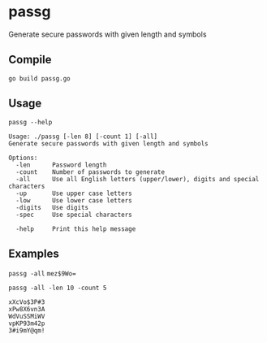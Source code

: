 # passg
Generate secure passwords with given length and symbols

## Compile
```
go build passg.go
```
## Usage
```
passg --help
```
```
Usage: ./passg [-len 8] [-count 1] [-all]
Generate secure passwords with given length and symbols
 
Options:
  -len      Password length
  -count    Number of passwords to generate
  -all      Use all English letters (upper/lower), digits and special characters
  -up       Use upper case letters
  -low      Use lower case letters
  -digits   Use digits
  -spec     Use special characters
	
  -help     Print this help message

```
## Examples
`passg -all`
`mez$9Wo=`

`passg -all -len 10 -count 5`
```
xXcVo$3P#3
xPw8X6vn3A
WdVuSSMiWV
vpKP93m42p
3#i9mY@qm!
```
